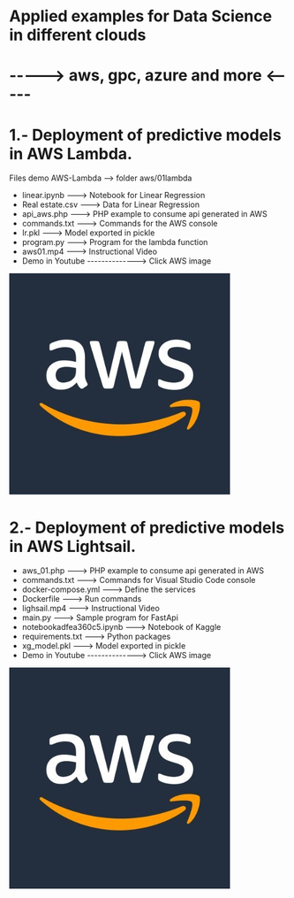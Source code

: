 # Applied examples for Data Science in different clouds
# -----> aws, gpc, azure and more <-----
# 1.- Deployment of predictive models in AWS Lambda.
Files demo AWS-Lambda --> folder aws/01lambda
- linear.ipynb ---> Notebook for Linear Regression
- Real estate.csv ---> Data for Linear Regression
- api_aws.php ---> PHP example to consume api generated in AWS
- commands.txt ---> Commands for the AWS console
- lr.pkl ---> Model exported in pickle
- program.py ---> Program for the lambda function
- aws01.mp4 ---> Instructional Video
- Demo in Youtube --------------> Click AWS image

[![Youtube demo](https://github.com/emericjimenez/cloud/blob/main/aws/01lambda/aws.jpg)](https://www.youtube.com/watch?v=fwwC5IJxZ7w)

# 2.- Deployment of predictive models in AWS Lightsail.
- aws_01.php ---> PHP example to consume api generated in AWS
- commands.txt ---> Commands for Visual Studio Code console
- docker-compose.yml ---> Define the services 
- Dockerfile ---> Run commands
- lighsail.mp4 ---> Instructional Video
- main.py ---> Sample program for FastApi
- notebookadfea360c5.ipynb ---> Notebook of Kaggle
- requirements.txt ---> Python packages
- xg_model.pkl ---> Model exported in pickle
- Demo in Youtube --------------> Click AWS image

[![Youtube demo](https://github.com/emericjimenez/cloud/blob/main/aws/01lambda/aws.jpg)](https://youtu.be/7RhY-yVECXg)